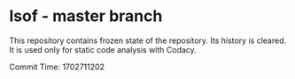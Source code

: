 # lsof - master branch

This repository contains frozen state of the repository.
Its history is cleared. It is used only for static code
analysis with Codacy.

Commit Time: 1702711202